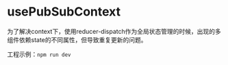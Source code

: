 # usePubSubContext
为了解决context下，使用reducer-dispatch作为全局状态管理的时候，出现的多组件依赖state的不同属性，但导致重复更新的问题。

工程示例：```npm run dev```